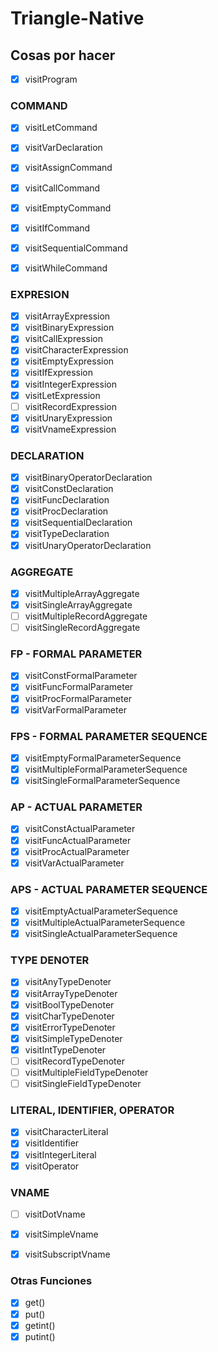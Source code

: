 # Triangle-Native

## Cosas por hacer

- [x] visitProgram

### COMMAND
- [x] visitLetCommand
- [x] visitVarDeclaration
- [x] visitAssignCommand
- [x] visitCallCommand
- [x] visitEmptyCommand
- [x] visitIfCommand
- [x] visitSequentialCommand
- [x] visitWhileCommand


### EXPRESION
- [x] visitArrayExpression
- [x] visitBinaryExpression
- [x] visitCallExpression
- [x] visitCharacterExpression
- [x] visitEmptyExpression
- [x] visitIfExpression
- [x] visitIntegerExpression
- [x] visitLetExpression
- [ ] visitRecordExpression
- [x] visitUnaryExpression
- [x] visitVnameExpression

### DECLARATION
- [x] visitBinaryOperatorDeclaration
- [x] visitConstDeclaration
- [x] visitFuncDeclaration
- [x] visitProcDeclaration
- [x] visitSequentialDeclaration
- [x] visitTypeDeclaration
- [x] visitUnaryOperatorDeclaration

### AGGREGATE
- [x] visitMultipleArrayAggregate
- [x] visitSingleArrayAggregate
- [ ] visitMultipleRecordAggregate
- [ ] visitSingleRecordAggregate
    
### FP - FORMAL PARAMETER
- [x] visitConstFormalParameter
- [x] visitFuncFormalParameter
- [x] visitProcFormalParameter
- [x] visitVarFormalParameter

### FPS - FORMAL PARAMETER SEQUENCE
- [x] visitEmptyFormalParameterSequence
- [x] visitMultipleFormalParameterSequence
- [x] visitSingleFormalParameterSequence
    
### AP - ACTUAL PARAMETER
- [x] visitConstActualParameter
- [x] visitFuncActualParameter
- [x] visitProcActualParameter
- [x] visitVarActualParameter

### APS - ACTUAL PARAMETER SEQUENCE
- [x] visitEmptyActualParameterSequence
- [x] visitMultipleActualParameterSequence
- [x] visitSingleActualParameterSequence
    
### TYPE DENOTER
- [x] visitAnyTypeDenoter
- [x] visitArrayTypeDenoter
- [x] visitBoolTypeDenoter
- [x] visitCharTypeDenoter
- [x] visitErrorTypeDenoter
- [x] visitSimpleTypeDenoter
- [x] visitIntTypeDenoter
- [ ] visitRecordTypeDenoter
- [ ] visitMultipleFieldTypeDenoter
- [ ] visitSingleFieldTypeDenoter

### LITERAL, IDENTIFIER, OPERATOR
- [x] visitCharacterLiteral
- [x] visitIdentifier
- [x] visitIntegerLiteral
- [x] visitOperator

### VNAME
- [ ] visitDotVname
- [x] visitSimpleVname
- [x] visitSubscriptVname


### Otras Funciones
- [x] get()
- [x] put()
- [x] getint()
- [x] putint()
